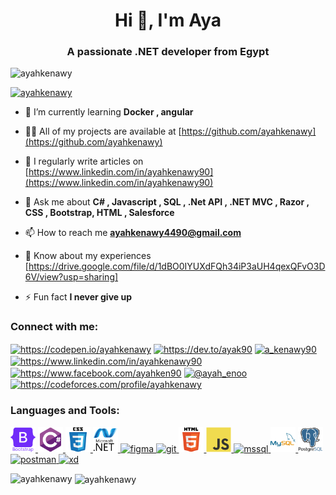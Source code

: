 <h1 align="center">Hi 👋, I'm Aya</h1>
<h3 align="center">A passionate .NET developer from Egypt</h3>

<p align="left"> <img src="https://komarev.com/ghpvc/?username=ayahkenawy&label=Profile%20views&color=0e75b6&style=flat" alt="ayahkenawy" /> </p>

<p align="left"> <a href="https://github.com/ryo-ma/github-profile-trophy"><img src="https://github-profile-trophy.vercel.app/?username=ayahkenawy" alt="ayahkenawy" /></a> </p>

- 🌱 I’m currently learning **Docker , angular**

- 👨‍💻 All of my projects are available at [https://github.com/ayahkenawy](https://github.com/ayahkenawy)

- 📝 I regularly write articles on [https://www.linkedin.com/in/ayahkenawy90](https://www.linkedin.com/in/ayahkenawy90)

- 💬 Ask me about **C# , Javascript , SQL , .Net API , .NET MVC , Razor , CSS , Bootstrap, HTML , Salesforce**

- 📫 How to reach me **ayahkenawy4490@gmail.com**

- 📄 Know about my experiences [https://drive.google.com/file/d/1dBO0IYUXdFQh34iP3aUH4qexQFvO3D6V/view?usp=sharing]
- ⚡ Fun fact **I never give up**

<h3 align="left">Connect with me:</h3>
<p align="left">
<a href="https://codepen.io/https://codepen.io/ayahkenawy" target="blank"><img align="center" src="https://raw.githubusercontent.com/rahuldkjain/github-profile-readme-generator/master/src/images/icons/Social/codepen.svg" alt="https://codepen.io/ayahkenawy" height="30" width="40" /></a>
<a href="https://dev.to/https://dev.to/ayak90" target="blank"><img align="center" src="https://raw.githubusercontent.com/rahuldkjain/github-profile-readme-generator/master/src/images/icons/Social/devto.svg" alt="https://dev.to/ayak90" height="30" width="40" /></a>
<a href="https://twitter.com/a_kenawy90" target="blank"><img align="center" src="https://raw.githubusercontent.com/rahuldkjain/github-profile-readme-generator/master/src/images/icons/Social/twitter.svg" alt="a_kenawy90" height="30" width="40" /></a>
<a href="https://linkedin.com/in/https://www.linkedin.com/in/ayahkenawy90" target="blank"><img align="center" src="https://raw.githubusercontent.com/rahuldkjain/github-profile-readme-generator/master/src/images/icons/Social/linked-in-alt.svg" alt="https://www.linkedin.com/in/ayahkenawy90" height="30" width="40" /></a>
<a href="https://fb.com/https://www.facebook.com/ayahken90" target="blank"><img align="center" src="https://raw.githubusercontent.com/rahuldkjain/github-profile-readme-generator/master/src/images/icons/Social/facebook.svg" alt="https://www.facebook.com/ayahken90" height="30" width="40" /></a>
<a href="https://instagram.com/@ayah_enoo" target="blank"><img align="center" src="https://raw.githubusercontent.com/rahuldkjain/github-profile-readme-generator/master/src/images/icons/Social/instagram.svg" alt="@ayah_enoo" height="30" width="40" /></a>
<a href="https://codeforces.com/profile/https://codeforces.com/profile/ayahkenawy" target="blank"><img align="center" src="https://raw.githubusercontent.com/rahuldkjain/github-profile-readme-generator/master/src/images/icons/Social/codeforces.svg" alt="https://codeforces.com/profile/ayahkenawy" height="30" width="40" /></a>
</p>

<h3 align="left">Languages and Tools:</h3>
<p align="left"> <a href="https://getbootstrap.com" target="_blank" rel="noreferrer"> <img src="https://raw.githubusercontent.com/devicons/devicon/master/icons/bootstrap/bootstrap-plain-wordmark.svg" alt="bootstrap" width="40" height="40"/> </a> <a href="https://www.w3schools.com/cs/" target="_blank" rel="noreferrer"> <img src="https://raw.githubusercontent.com/devicons/devicon/master/icons/csharp/csharp-original.svg" alt="csharp" width="40" height="40"/> </a> <a href="https://www.w3schools.com/css/" target="_blank" rel="noreferrer"> <img src="https://raw.githubusercontent.com/devicons/devicon/master/icons/css3/css3-original-wordmark.svg" alt="css3" width="40" height="40"/> </a> <a href="https://dotnet.microsoft.com/" target="_blank" rel="noreferrer"> <img src="https://raw.githubusercontent.com/devicons/devicon/master/icons/dot-net/dot-net-original-wordmark.svg" alt="dotnet" width="40" height="40"/> </a> <a href="https://www.figma.com/" target="_blank" rel="noreferrer"> <img src="https://www.vectorlogo.zone/logos/figma/figma-icon.svg" alt="figma" width="40" height="40"/> </a> <a href="https://git-scm.com/" target="_blank" rel="noreferrer"> <img src="https://www.vectorlogo.zone/logos/git-scm/git-scm-icon.svg" alt="git" width="40" height="40"/> </a> <a href="https://www.w3.org/html/" target="_blank" rel="noreferrer"> <img src="https://raw.githubusercontent.com/devicons/devicon/master/icons/html5/html5-original-wordmark.svg" alt="html5" width="40" height="40"/> </a> <a href="https://developer.mozilla.org/en-US/docs/Web/JavaScript" target="_blank" rel="noreferrer"> <img src="https://raw.githubusercontent.com/devicons/devicon/master/icons/javascript/javascript-original.svg" alt="javascript" width="40" height="40"/> </a> <a href="https://www.microsoft.com/en-us/sql-server" target="_blank" rel="noreferrer"> <img src="https://www.svgrepo.com/show/303229/microsoft-sql-server-logo.svg" alt="mssql" width="40" height="40"/> </a> <a href="https://www.mysql.com/" target="_blank" rel="noreferrer"> <img src="https://raw.githubusercontent.com/devicons/devicon/master/icons/mysql/mysql-original-wordmark.svg" alt="mysql" width="40" height="40"/> </a> <a href="https://www.postgresql.org" target="_blank" rel="noreferrer"> <img src="https://raw.githubusercontent.com/devicons/devicon/master/icons/postgresql/postgresql-original-wordmark.svg" alt="postgresql" width="40" height="40"/> </a> <a href="https://postman.com" target="_blank" rel="noreferrer"> <img src="https://www.vectorlogo.zone/logos/getpostman/getpostman-icon.svg" alt="postman" width="40" height="40"/> </a> <a href="https://www.adobe.com/products/xd.html" target="_blank" rel="noreferrer"> <img src="https://cdn.worldvectorlogo.com/logos/adobe-xd.svg" alt="xd" width="40" height="40"/> </a> </p>

<p><img align="left" src="https://github-readme-stats.vercel.app/api/top-langs?username=ayahkenawy&show_icons=true&locale=en&layout=compact" alt="ayahkenawy" /></p>

<p>&nbsp;<img align="center" src="https://github-readme-stats.vercel.app/api?username=ayahkenawy&show_icons=true&locale=en" alt="ayahkenawy" /></p>
